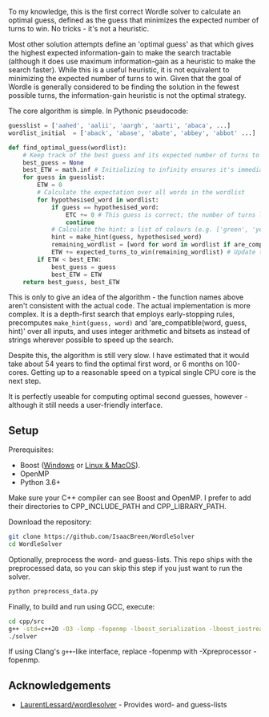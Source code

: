 To my knowledge, this is the first correct Wordle solver to calculate an optimal guess, defined as the guess that minimizes the expected number of turns to win. No tricks - it's not a heuristic.

Most other solution attempts define an 'optimal guess' as that which gives the highest expected information-gain to make the search tractable (although it does use maximum information-gain as a heuristic to make the search faster). While this is a useful heuristic, it is not equivalent to minimizing the expected number of turns to win. Given that the goal of Wordle is generally considered to be finding the solution in the fewest possible turns, the information-gain heuristic is not the optimal strategy.

The core algorithm is simple. In Pythonic pseudocode:

```python
guesslist = ['aahed', 'aalii', 'aargh', 'aarti', 'abaca', ...]
wordlist_initial  = ['aback', 'abase', 'abate', 'abbey', 'abbot' ...]

def find_optimal_guess(wordlist):
    # Keep track of the best guess and its expected number of turns to win
    best_guess = None
    best_ETW = math.inf # Initializing to infinity ensures it's immediately replaced by the first guess
    for guess in guesslist:
        ETW = 0
        # Calculate the expectation over all words in the wordlist
        for hypothesised_word in wordlist:
            if guess == hypothesised_word:
                ETC += 0 # This guess is correct; the number of turns left to win is 0
                continue
            # Calculate the hint: a list of colours (e.g. ['green', 'yellow', 'gray, 'gray', 'yellow']
            hint = make_hint(guess, hypothesised_word)
            remaining_wordlist = [word for word in wordlist if are_compatible(word, guess, hint)] # Eliminate words that aren't compatible with the guess/hint
            ETW += expected_turns_to_win(remaining_wordlist) # Update the ETW
        if ETW < best_ETW:
            best_guess = guess
            best_ETW = ETW
    return best_guess, best_ETW
```
    
This is only to give an idea of the algorithm - the function names above aren't consistent with the actual code. The actual implementation is more complex. It is a depth-first search that employs early-stopping rules, precomputes `make_hint(guess, word)` and 'are_compatible(word, guess, hint)' over all inputs, and uses integer arithmetic and bitsets as instead of strings wherever possible to speed up the search.

Despite this, the algorithm is still very slow. I have estimated that it would take about 54 years to find the optimal first word, or 6 months on 100-cores. Getting up to a reasonable speed on a typical single CPU core is the next step.

It is perfectly useable for computing optimal second guesses, however - although it still needs a user-friendly interface.

## Setup

Prerequisites:
- Boost ([Windows](https://www.boost.org/doc/libs/1_79_0/more/getting_started/unix-variants.html) or [Linux & MacOS](https://www.boost.org/doc/libs/1_79_0/more/getting_started/unix-variants.html)).
- OpenMP
- Python 3.6+

Make sure your C++ compiler can see Boost and OpenMP. I prefer to add their directories to CPP_INCLUDE_PATH and CPP_LIBRARY_PATH.

Download the repository:
```bash
git clone https://github.com/IsaacBreen/WordleSolver
cd WordleSolver
```
Optionally, preprocess the word- and guess-lists. This repo ships with the preprocessed data, so you can skip this step if you just want to run the solver.

```bash
python preprocess_data.py
```
Finally, to build and run using GCC, execute:
```bash
cd cpp/src
g++ -std=c++20 -O3 -lomp -fopenmp -lboost_serialization -lboost_iostreams -fpermissive main.cpp -o solver
./solver
```

If using Clang\'s `g++`-like interface, replace -fopenmp with -Xpreprocessor -fopenmp.

## Acknowledgements

- [LaurentLessard/wordlesolver](https://github.com/LaurentLessard/wordlesolver) - Provides word- and guess-lists